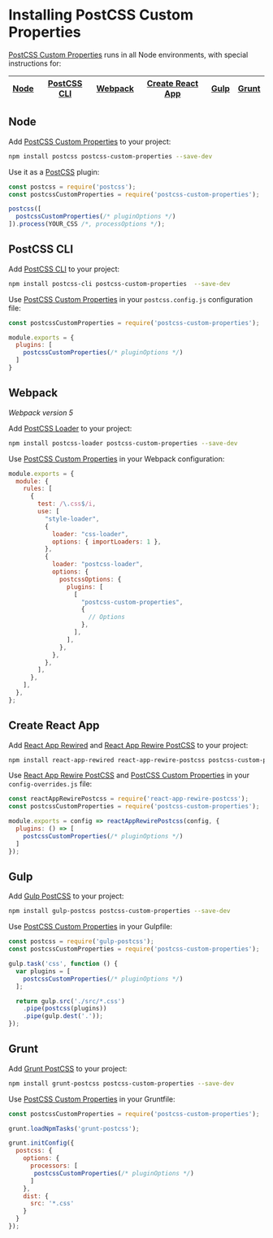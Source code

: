 # Installing PostCSS Custom Properties

[PostCSS Custom Properties] runs in all Node environments, with special instructions for:

| [Node](#node) | [PostCSS CLI](#postcss-cli) | [Webpack](#webpack) | [Create React App](#create-react-app) | [Gulp](#gulp) | [Grunt](#grunt) |
| --- | --- | --- | --- | --- | --- |

## Node

Add [PostCSS Custom Properties] to your project:

```bash
npm install postcss postcss-custom-properties --save-dev
```

Use it as a [PostCSS] plugin:

```js
const postcss = require('postcss');
const postcssCustomProperties = require('postcss-custom-properties');

postcss([
  postcssCustomProperties(/* pluginOptions */)
]).process(YOUR_CSS /*, processOptions */);
```

## PostCSS CLI

Add [PostCSS CLI] to your project:

```bash
npm install postcss-cli postcss-custom-properties  --save-dev
```

Use [PostCSS Custom Properties] in your `postcss.config.js` configuration file:

```js
const postcssCustomProperties = require('postcss-custom-properties');

module.exports = {
  plugins: [
    postcssCustomProperties(/* pluginOptions */)
  ]
}
```

## Webpack

_Webpack version 5_

Add [PostCSS Loader] to your project:

```bash
npm install postcss-loader postcss-custom-properties --save-dev
```

Use [PostCSS Custom Properties] in your Webpack configuration:

```js
module.exports = {
  module: {
    rules: [
      {
        test: /\.css$/i,
        use: [
          "style-loader",
          {
            loader: "css-loader",
            options: { importLoaders: 1 },
          },
          {
            loader: "postcss-loader",
            options: {
              postcssOptions: {
                plugins: [
                  [
                    "postcss-custom-properties",
                    {
                      // Options
                    },
                  ],
                ],
              },
            },
          },
        ],
      },
    ],
  },
};
```

## Create React App

Add [React App Rewired] and [React App Rewire PostCSS] to your project:

```bash
npm install react-app-rewired react-app-rewire-postcss postcss-custom-properties --save-dev
```

Use [React App Rewire PostCSS] and [PostCSS Custom Properties] in your
`config-overrides.js` file:

```js
const reactAppRewirePostcss = require('react-app-rewire-postcss');
const postcssCustomProperties = require('postcss-custom-properties');

module.exports = config => reactAppRewirePostcss(config, {
  plugins: () => [
    postcssCustomProperties(/* pluginOptions */)
  ]
});
```

## Gulp

Add [Gulp PostCSS] to your project:

```bash
npm install gulp-postcss postcss-custom-properties --save-dev
```

Use [PostCSS Custom Properties] in your Gulpfile:

```js
const postcss = require('gulp-postcss');
const postcssCustomProperties = require('postcss-custom-properties');

gulp.task('css', function () {
  var plugins = [
    postcssCustomProperties(/* pluginOptions */)
  ];

  return gulp.src('./src/*.css')
    .pipe(postcss(plugins))
    .pipe(gulp.dest('.'));
});
```

## Grunt

Add [Grunt PostCSS] to your project:

```bash
npm install grunt-postcss postcss-custom-properties --save-dev
```

Use [PostCSS Custom Properties] in your Gruntfile:

```js
const postcssCustomProperties = require('postcss-custom-properties');

grunt.loadNpmTasks('grunt-postcss');

grunt.initConfig({
  postcss: {
    options: {
      processors: [
       postcssCustomProperties(/* pluginOptions */)
      ]
    },
    dist: {
      src: '*.css'
    }
  }
});
```

[Gulp PostCSS]: https://github.com/postcss/gulp-postcss
[Grunt PostCSS]: https://github.com/nDmitry/grunt-postcss
[PostCSS]: https://github.com/postcss/postcss
[PostCSS CLI]: https://github.com/postcss/postcss-cli
[PostCSS Loader]: https://github.com/postcss/postcss-loader
[PostCSS Custom Properties]: https://github.com/csstools/postcss-plugins/tree/main/plugins/postcss-custom-properties
[React App Rewire PostCSS]: https://github.com/csstools/react-app-rewire-postcss
[React App Rewired]: https://github.com/timarney/react-app-rewired
